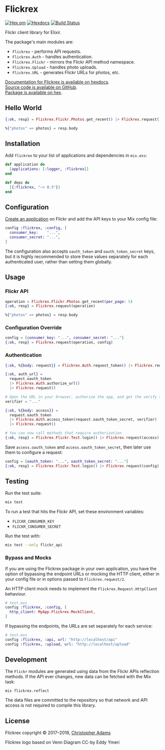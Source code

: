 # Flickrex

[![Hex.pm](https://img.shields.io/hexpm/v/flickrex.svg)](https://hex.pm/packages/flickrex)
[![Hexdocs](https://img.shields.io/badge/hexdocs-prerelease-orange.svg)](http://hexdocs.pm/flickrex/)
[![Build Status](https://travis-ci.org/christopheradams/flickrex.svg?branch=master)](https://travis-ci.org/christopheradams/flickrex)

Flickr client library for Elixir.

The package's main modules are:

* `Flickrex` - performs API requests.
* `Flickrex.Auth` - handles authentication.
* `Flickrex.Flickr` - mirrors the Flickr API method namespace.
* `Flickrex.Upload` - handles photo uploads.
* `Flickrex.URL` - generates Flickr URLs for photos, etc.

[Documentation for Flickrex is available on hexdocs](http://hexdocs.pm/flickrex/).<br/>
[Source code is available on GitHub](https://github.com/christopheradams/flickrex).<br/>
[Package is available on hex](https://hex.pm/packages/flickrex).

## Hello World

```elixir
{:ok, resp} = Flickrex.Flickr.Photos.get_recent() |> Flickrex.request()

%{"photos" => photos} = resp.body
```

## Installation

Add `flickrex` to your list of applications and dependencies in `mix.exs`:

```elixir
def application do
  [applications: [:logger, :flickrex]]
end

def deps do
  [{:flickrex, "~> 0.5"}]
end
```

## Configuration

[Create an application](https://www.flickr.com/services/apps/create/apply/) on
Flickr and add the API keys to your Mix config file:

```elixir
config :flickrex, :config, [
  consumer_key:    "...",
  consumer_secret: "...",
]
```

The configuration also accepts `oauth_token` and `oauth_token_secret` keys, but
it is highly recommended to store these values separately for each authenticated
user, rather than setting them globally.

## Usage

### Flickr API

```elixir
operation = Flickrex.Flickr.Photos.get_recent(per_page: 5)
{:ok, resp} = Flickrex.request(operation)

%{"photos" => photos} = resp.body
```

### Configuration Override

```elixir
config = [consumer_key: "...", consumer_secret: "..."]
{:ok, resp} = Flickrex.request(operation, config)
```

### Authentication

```elixir
{:ok, %{body: request}} = Flickrex.Auth.request_token() |> Flickrex.request()

{:ok, auth_url} =
  request.oauth_token
  |> Flickrex.Auth.authorize_url()
  |> Flickrex.request()

# Open the URL in your browser, authorize the app, and get the verify token
verifier = "..."

{:ok, %{body: access}} =
  request.oauth_token
  |> Flickrex.Auth.access_token(request.oauth_token_secret, verifier)
  |> Flickrex.request()

# You can now call methods that require authorization
{:ok, resp} = Flickrex.Flickr.Test.login() |> Flickrex.request(access)
```

Save `access.oauth_token` and `access.oauth_token_secret`, then later use them
to configure a request:

```elixir
config = [oauth_token: "...", oauth_token_secret: "..."]
{:ok, resp} = Flickrex.Flickr.Test.login() |> Flickrex.request(config)
```

## Testing

Run the test suite:

```sh
mix test
```

To run a test that hits the Flickr API, set these environment variables:

* `FLICKR_CONSUMER_KEY`
* `FLICKR_CONSUMER_SECRET`

Run the test with:

```sh
mix test --only flickr_api
```

### Bypass and Mocks

If you are using the Flickrex package in your own application, you have the
option of bypassing the endpoint URLs or mocking the HTTP client, either in your
config file or in options passed to `Flickrex.request/2`.

An HTTP client mock needs to implement the `Flickrex.Request.HttpClient`
behaviour.

```elixir
# test.exs
config :flickrex, :config, [
  http_client: MyApp.Flickrex.MockClient,
]
```

If bypassing the endpoints, the URLs are set separately for each service:

```elixir
# test.exs
config :flickrex, :api, url: "http://localhost/api"
config :flickrex, :upload, url: "http://localhost/upload"
```

## Development

The `Flickr` modules are generated using data from the Flickr APIs reflection
methods. If the API ever changes, new data can be fetched with the Mix task:

```
mix flickrex.reflect
```

The data files are committed to the repository so that network and API access is
not required to compile this library.

## License

Flickrex copyright &copy; 2017&ndash;2018,
[Christopher Adams](https://github.com/christopheradams)

Flickrex logo based on Venn Diagram CC-by Eddy Ymeri
